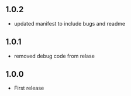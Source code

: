 ## 1.0.2
- updated manifest to include bugs and readme

## 1.0.1
- removed debug code from relase

## 1.0.0
- First release